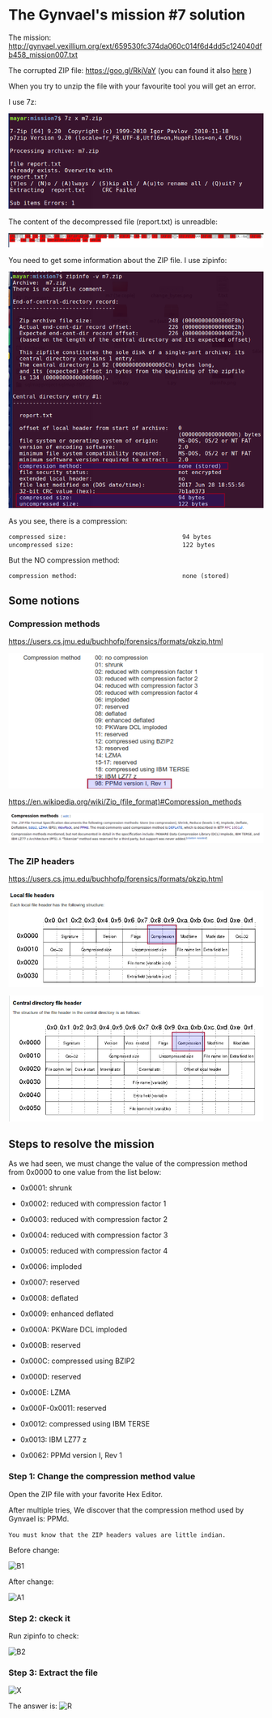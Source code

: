 # The Gynvael's mission #7 solution
The mission: http://gynvael.vexillium.org/ext/659530fc374da060c014f6d4dd5c124040dfb458_mission007.txt

The corrupted ZIP file: https://goo.gl/RkjVaY (you can found it also [here](https://github.com/Mourad-NOUAILI/GynvaelLiveStreamMissions/blob/master/m7/ZIP-files/m7-before.zip) )

When you try to unzip the file with your favourite tool you will get an error.

I use 7z:

![DCF](/m7/images/extract-errors.png)

The content of the decompressed file (report.txt) is unreadble:

![UNR](/m7/images/extracted-wrong-file.png)


You need to get some information about the ZIP file. I use zipinfo:

![INFO1](/m7/images/zipinfo-before-change.png)

As you see, there is a compression:
```
compressed size:                                94 bytes
uncompressed size:                              122 bytes
```
But the NO compression method:
```
compression method:                             none (stored)
```
## Some notions

### Compression methods

https://users.cs.jmu.edu/buchhofp/forensics/formats/pkzip.html

![CM1](/m7/images/ppmd.png)


https://en.wikipedia.org/wiki/Zip_(file_format)#Compression_methods

![CM2](/m7/images/cm-wiki.png)

### The ZIP headers

https://users.cs.jmu.edu/buchhofp/forensics/formats/pkzip.html

![H1](/m7/images/zip-lfh.png)

![H2](/m7/images/zip-cdh.png)

## Steps to resolve the mission

As we had seen, we must change the value of the compression method from 0x0000 to one value from the list below:

* 0x0001: shrunk

* 0x0002: reduced with compression factor 1

* 0x0003: reduced with compression factor 2

* 0x0004: reduced with compression factor 3

* 0x0005: reduced with compression factor 4

* 0x0006: imploded

* 0x0007: reserved

* 0x0008: deflated

* 0x0009: enhanced deflated

* 0x000A: PKWare DCL imploded

* 0x000B: reserved

* 0x000C: compressed using BZIP2

* 0x000D: reserved

* 0x000E: LZMA

* 0x000F-0x0011: reserved

* 0x0012: compressed using IBM TERSE

* 0x0013: IBM LZ77 z

* 0x0062: PPMd version I, Rev 1 

### Step 1: Change the compression method value
Open the ZIP file with your favorite Hex Editor.

After multiple tries, We discover that the compression method used by Gynvael is: PPMd.

```You must know that the ZIP headers values are little indian.```

Before change:

![B1](/m7/images/bytes-before-change.png)

After change:

![A1](/m7/images/hex-change-byte.png)

### Step 2: ckeck it

Run zipinfo to check:

![B2](/m7/images/zipinfo-after-change.png)

### Step 3: Extract the file

![X](/m7/images/extract-the-correct-file.png)

The answer is:
![R](/m7/images/the-answer.png)
